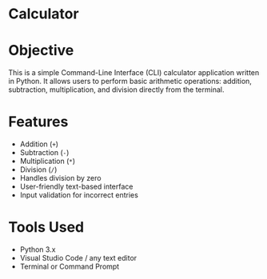 # Calculator 

#  Objective
This is a simple Command-Line Interface (CLI) calculator application written in Python. It allows users to perform basic arithmetic operations: addition, subtraction, multiplication, and division directly from the terminal.

# Features
- Addition (`+`)
- Subtraction (`-`)
- Multiplication (`*`)
- Division (`/`)
- Handles division by zero
- User-friendly text-based interface
- Input validation for incorrect entries


# Tools Used
- Python 3.x
- Visual Studio Code / any text editor
- Terminal or Command Prompt

